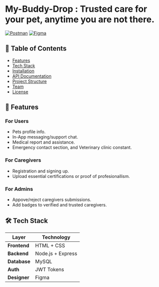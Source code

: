 # My-Buddy-Drop : Trusted care for your pet, anytime you are not there.


[![Postman](https://img.shields.io/badge/API-Postman-orange)](https://www.postman.com/)
[![Figma](https://img.shields.io/badge/Design-Figma-purple)](https://figma.com/)

## 📌 Table of Contents
- [Features](#-features)
- [Tech Stack](#-tech-stack)
- [Installation](#-installation)
- [API Documentation](#-api-documentation)
- [Project Structure](#-project-structure)
- [Team](#-team)
- [License](#-license)

## 🌟 Features

### For Users
- Pets profile info.
- In-App messaging/support chat.
- Medical report and assistance.
- Emergency contact section, and Veterinary clinic constant.

### For Caregivers
- Registration and signing up.
- Upload essential certifications or proof of profesionallism.

### For Admins
- Appove/reject caregivers submissions.
- Add badges to verified and trusted caregivers.

## 🛠️ Tech Stack
| Layer          | Technology               |
|----------------|--------------------------|
| **Frontend**   | HTML + CSS               |
| **Backend**    | Node.js + Express        |
| **Database**   | MySQL                    |
| **Auth**       | JWT Tokens               |
| **Designer**   | Figma                    |
